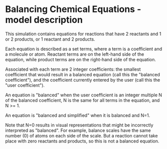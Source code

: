 # Balancing Chemical Equations - model description

This simulation contains equations for reactions that have 2 reactants
and 1 or 2 products, or 1 reactant and 2 products.

Each equation is described as a set terms, where a term is a coefficient and
a molecule or atom. Reactant terms are on the left-hand side of the equation,
while product terms are on the right-hand side of the equation.

Associated with each term are 2 integer coefficients: the smallest coefficient that would result in
a balanced equation (call this the "balanced coefficient"), and the coefficient currently entered
by the user (call this the "user coefficient").

An equation is "balanced" when the user coefficient is an integer multiple N of the balanced coefficient,
N is the same for all terms in the equation, and N >= 1.

An equation is "balanced and simplified" when it is balanced and N=1.

Note that N=0 results in visual representations that might be incorrectly interpreted as "balanced".
For example, balance scales have the same number (0) of atoms on each side of the scale.
But a reaction cannot take place with zero reactants and products, so this is not a balanced equation.